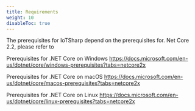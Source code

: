 ```yaml
---
title: Requirements
weight: 10
disableToc: true
---
```




The prerequisites for IoTSharp depend on the prerequisites for. Net Core 2.2, please refer to 

Prerequisites for .NET Core on Windows  <https://docs.microsoft.com/en-us/dotnet/core/windows-prerequisites?tabs=netcore2x>

Prerequisites for .NET Core on macOS  <https://docs.microsoft.com/en-us/dotnet/core/macos-prerequisites?tabs=netcore2x>

Prerequisites for .NET Core on Linux  <https://docs.microsoft.com/en-us/dotnet/core/linux-prerequisites?tabs=netcore2x>